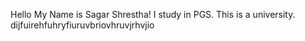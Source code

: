 Hello My Name is Sagar Shrestha!
I study in PGS. This is a university.
dijfuirehfuhryfiuruvbriovhruvjrhvjio
